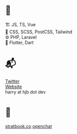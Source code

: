 # 🧰
🏗 JS, TS, Vue <br>
🎨 CSS, SCSS, PostCSS, Tailwind <br>
⚙ PHP, Laravel <br>
📱 Flutter, Dart


# 📬
[Twitter](https://twitter.com/hjbdev)  
[Website](https://hjb.dev)  
harry at hjb dot dev

# 🔨
[stratbook.co](https://stratbook.co)
[openchat](https://github.com/hjbdev/openchat)

<!--
**HJBDev/hjbdev** is a ✨ _special_ ✨ repository because its `README.md` (this file) appears on your GitHub profile.

Here are some ideas to get you started:

- 🔭 I’m currently working on ...
- 🌱 I’m currently learning ...
- 👯 I’m looking to collaborate on ...
- 🤔 I’m looking for help with ...
- 💬 Ask me about ...
- 📫 How to reach me: ...
- 😄 Pronouns: ...
- ⚡ Fun fact: ...
-->
